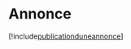 # Annonce

[!include[publicationduneannonce](annonce.publicationduneannonce.autogen.md)]



























